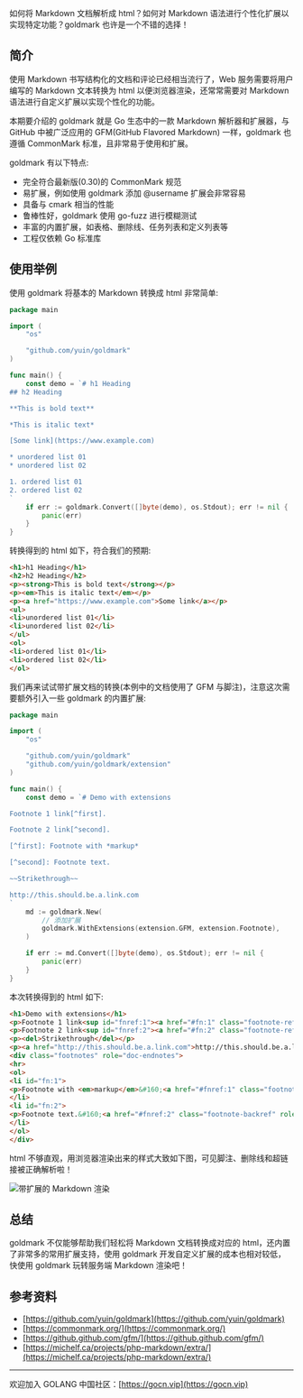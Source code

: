 如何将 Markdown 文档解析成 html？如何对 Markdown 语法进行个性化扩展以实现特定功能？goldmark 也许是一个不错的选择！

## 简介

使用 Markdown 书写结构化的文档和评论已经相当流行了，Web 服务需要将用户编写的 Markdown 文本转换为 html 以便浏览器渲染，还常常需要对 Markdown 语法进行自定义扩展以实现个性化的功能。

本期要介绍的 goldmark 就是 Go 生态中的一款 Markdown 解析器和扩展器，与 GitHub 中被广泛应用的 GFM(GitHub Flavored Markdown) 一样，goldmark 也遵循 CommonMark 标准，且非常易于使用和扩展。

goldmark 有以下特点:

* 完全符合最新版(0.30)的 CommonMark 规范
* 易扩展，例如使用 goldmark 添加 @username 扩展会非常容易
* 具备与 cmark 相当的性能
* 鲁棒性好，goldmark 使用 go-fuzz 进行模糊测试
* 丰富的内置扩展，如表格、删除线、任务列表和定义列表等
* 工程仅依赖 Go 标准库

## 使用举例

使用 goldmark 将基本的 Markdown 转换成 html 非常简单:

```go
package main

import (
    "os"

    "github.com/yuin/goldmark"
)

func main() {
    const demo = `# h1 Heading
## h2 Heading

**This is bold text**

*This is italic text*

[Some link](https://www.example.com)

* unordered list 01
* unordered list 02

1. ordered list 01
2. ordered list 02
`
    if err := goldmark.Convert([]byte(demo), os.Stdout); err != nil {
        panic(err)
    }
}
```

转换得到的 html 如下，符合我们的预期:

```html
<h1>h1 Heading</h1>
<h2>h2 Heading</h2>
<p><strong>This is bold text</strong></p>
<p><em>This is italic text</em></p>
<p><a href="https://www.example.com">Some link</a></p>
<ul>
<li>unordered list 01</li>
<li>unordered list 02</li>
</ul>
<ol>
<li>ordered list 01</li>
<li>ordered list 02</li>
</ol>
```

我们再来试试带扩展文档的转换(本例中的文档使用了 GFM 与脚注)，注意这次需要额外引入一些 goldmark 的内置扩展:

```go
package main

import (
    "os"

    "github.com/yuin/goldmark"
    "github.com/yuin/goldmark/extension"
)

func main() {
    const demo = `# Demo with extensions

Footnote 1 link[^first].

Footnote 2 link[^second].

[^first]: Footnote with *markup*

[^second]: Footnote text.

~~Strikethrough~~

http://this.should.be.a.link.com
`
    md := goldmark.New(
        // 添加扩展
        goldmark.WithExtensions(extension.GFM, extension.Footnote),
    )

    if err := md.Convert([]byte(demo), os.Stdout); err != nil {
        panic(err)
    }
}
```

本次转换得到的 html 如下:

```html
<h1>Demo with extensions</h1>
<p>Footnote 1 link<sup id="fnref:1"><a href="#fn:1" class="footnote-ref" role="doc-noteref">1</a></sup>.</p>
<p>Footnote 2 link<sup id="fnref:2"><a href="#fn:2" class="footnote-ref" role="doc-noteref">2</a></sup>.</p>
<p><del>Strikethrough</del></p>
<p><a href="http://this.should.be.a.link.com">http://this.should.be.a.link.com</a></p>
<div class="footnotes" role="doc-endnotes">
<hr>
<ol>
<li id="fn:1">
<p>Footnote with <em>markup</em>&#160;<a href="#fnref:1" class="footnote-backref" role="doc-backlink">&#x21a9;&#xfe0e;</a></p>
</li>
<li id="fn:2">
<p>Footnote text.&#160;<a href="#fnref:2" class="footnote-backref" role="doc-backlink">&#x21a9;&#xfe0e;</a></p>
</li>
</ol>
</div>
```

html 不够直观，用浏览器渲染出来的样式大致如下图，可见脚注、删除线和超链接被正确解析啦！

![带扩展的 Markdown 渲染](https://cdn.gocn.vip/forum-user-images/20220504/5ac9cf24a2e646beb6e7fbba79ff183f.jpg)

## 总结

goldmark 不仅能够帮助我们轻松将 Markdown 文档转换成对应的 html，还内置了非常多的常用扩展支持，使用 goldmark 开发自定义扩展的成本也相对较低，快使用 goldmark 玩转服务端 Markdown 渲染吧！

## 参考资料

* [https://github.com/yuin/goldmark](https://github.com/yuin/goldmark)
* [https://commonmark.org/](https://commonmark.org/)
* [https://github.github.com/gfm/](https://github.github.com/gfm/)
* [https://michelf.ca/projects/php-markdown/extra/](https://michelf.ca/projects/php-markdown/extra/)

---

欢迎加入 GOLANG 中国社区：[https://gocn.vip](https://gocn.vip)
